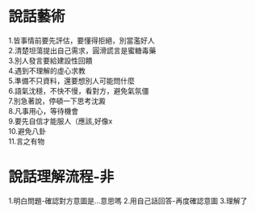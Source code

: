# 說話藝術  
1.皆事情前要先評估，要懂得拒絕，別當濫好人  
2.清楚坦蕩提出自己需求，圓滑謊言是蜜糖毒藥  
3.別人發言要給建設性回饋  
4.遇到不理解的虛心求教  
5.準備不只資料，還要想別人可能問什麼    
6.語氣沈穩，不快不慢，看對方，避免氣氛僵    
7.別急著說，停頓一下思考沈澱  
8.凡事用心，等待機會  
9.要先自信才能服人（應該,好像x  
10.避免八卦  
11.言之有物  

# 說話理解流程-非 
1.明白問題-確認對方意圖是...意思嗎
2.用自己話回答-再度確認意圖
3.理解了
